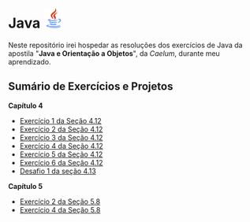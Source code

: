 # Java <img src="https://github.com/LOLB-dev98/Java/blob/main/LogoJava.png" alt="drawing" width="40"/>

Neste repositório irei hospedar as resoluções dos exercícios de Java da apostila "**Java e Orientação a Objetos**", da *Caelum*, durante meu aprendizado.

## Sumário de Exercícios e Projetos

 **Capítulo 4**
  * [Exercício 1 da Seção 4.12](https://github.com/LOLB-dev98/Java/blob/main/Capitulo_4/Atividade1.java)
  * [Exercício 2 da Seção 4.12](https://github.com/LOLB-dev98/Java/blob/main/Capitulo_4/Atividade2.java)
  * [Exercício 3 da Seção 4.12](https://github.com/LOLB-dev98/Java/blob/main/Capitulo_4/Atividade3.java)
  * [Exercício 4 da Seção 4.12](https://github.com/LOLB-dev98/Java/blob/main/Capitulo_4/Atividade4.java)
  * [Exercício 5 da Seção 4.12](https://github.com/LOLB-dev98/Java/blob/main/Capitulo_4/Atividade5.java)
  * [Exercício 6 da Seção 4.12](https://github.com/LOLB-dev98/Java/blob/main/Capitulo_4/Atividade6.java)
  * [Desafio 1 da seção 4.13](https://github.com/LOLB-dev98/Java/blob/main/Capitulo_4/Desafio1.java)

**Capítulo 5**

  * [Exercício 2 da Seção 5.8](https://github.com/LOLB-dev98/Java/blob/main/Capitulo_5/Atividade2.java)
  * [Exercício 4 da Seção 5.8](https://github.com/LOLB-dev98/Java/blob/main/Capitulo_5/Atividade4.java)
